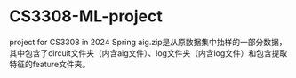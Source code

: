 # CS3308-ML-project
project for CS3308 in 2024 Spring
aig.zip是从原数据集中抽样的一部分数据，其中包含了circuit文件夹（内含aig文件）、log文件夹（内含log文件）和包含提取特征的feature文件夹。
